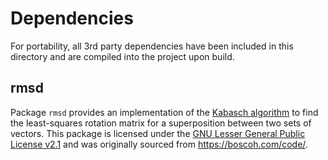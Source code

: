 # Dependencies
For portability, all 3rd party dependencies have been included in this directory and are compiled into the project upon build.

## rmsd
Package `rmsd` provides an implementation of the [Kabasch algorithm](https://en.wikipedia.org/wiki/Kabsch_algorithm) to find the least-squares rotation matrix for a superposition between two sets of vectors. This package is licensed under the [GNU Lesser General Public License v2.1](rmsd/LICENSE) and was originally sourced from https://boscoh.com/code/.